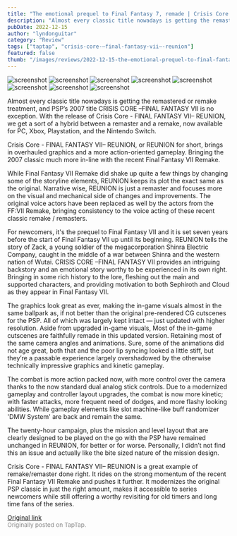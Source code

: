 ```yaml
---
title: "The emotional prequel to Final Fantasy 7, remade | Crisis Core - FINAL FANTASY VII– REUNION - Review"
description: "Almost every classic title nowadays is getting the remastered or remake treatment, and PSP’s 2007 title CRISIS CORE –FINAL FANTASY VII is no exception. With the release of Crisis Core - FINAL FANTASY VII– REUNION, we get a sort of a hybrid between a remaster and a remake, now available for PC, Xbox, Playstation, and the Nintendo Switch."
pubDate: 2022-12-15
author: "lyndonguitar"
category: "Review"
tags: ["taptap", "crisis-core-–final-fantasy-vii–-reunion"]
featured: false
thumb: "/images/reviews/2022-12-15-the-emotional-prequel-to-final-fantasy-7-remade--crisis-core---final-fantasy-vii-reunion--0.avif"
---
```


<div class="gallery">
  <img src="/images/reviews/2022-12-15-the-emotional-prequel-to-final-fantasy-7-remade--crisis-core---final-fantasy-vii-reunion--0.avif" alt="screenshot" />
  <img src="/images/reviews/2022-12-15-the-emotional-prequel-to-final-fantasy-7-remade--crisis-core---final-fantasy-vii-reunion--1.avif" alt="screenshot" />
  <img src="/images/reviews/2022-12-15-the-emotional-prequel-to-final-fantasy-7-remade--crisis-core---final-fantasy-vii-reunion--2.avif" alt="screenshot" />
  <img src="/images/reviews/2022-12-15-the-emotional-prequel-to-final-fantasy-7-remade--crisis-core---final-fantasy-vii-reunion--3.avif" alt="screenshot" />
  <img src="/images/reviews/2022-12-15-the-emotional-prequel-to-final-fantasy-7-remade--crisis-core---final-fantasy-vii-reunion--4.avif" alt="screenshot" />
  <img src="/images/reviews/2022-12-15-the-emotional-prequel-to-final-fantasy-7-remade--crisis-core---final-fantasy-vii-reunion--5.avif" alt="screenshot" />
  <img src="/images/reviews/2022-12-15-the-emotional-prequel-to-final-fantasy-7-remade--crisis-core---final-fantasy-vii-reunion--6.avif" alt="screenshot" />
  <img src="/images/reviews/2022-12-15-the-emotional-prequel-to-final-fantasy-7-remade--crisis-core---final-fantasy-vii-reunion--7.avif" alt="screenshot" />
</div>

Almost every classic title nowadays is getting the remastered or remake treatment, and PSP’s 2007 title CRISIS CORE –FINAL FANTASY VII is no exception. With the release of Crisis Core - FINAL FANTASY VII– REUNION, we get a sort of a hybrid between a remaster and a remake, now available for PC, Xbox, Playstation, and the Nintendo Switch.

Crisis Core - FINAL FANTASY VII– REUNION, or REUNION for short, brings in overhauled graphics and a more action-oriented gameplay. Bringing the 2007 classic much more in-line with the recent Final Fantasy VII Remake.

While Final Fantasy VII Remake did shake up quite a few things by changing some of the storyline elements, REUNION keeps its plot the exact same as the original. Narrative wise, REUNION is just a remaster and focuses more on the visual and mechanical side of changes and improvements. The original voice actors have been replaced as well by the actors from the FF:VII Remake, bringing consistency to the voice acting of these recent classic remake / remasters.

For newcomers, it's the prequel to Final Fantasy VII and it is set seven years before the start of Final Fantasy VII up until its beginning. REUNION tells the story of Zack, a young soldier of the megacorporation Shinra Electric Company, caught in the middle of a war between Shinra and the western nation of Wutai. CRISIS CORE –FINAL FANTASY VII provides an intriguing backstory and an emotional story worthy to be experienced in its own right. Bringing in some rich history to the lore, fleshing out the main and supported characters, and providing motivation to both Sephiroth and Cloud as they appear in Final Fantasy VII.

The graphics look great as ever, making the in-game visuals almost in the same ballpark as, if not better than the original pre-rendered CG cutscenes for the PSP. All of which was largely kept intact — just updated with higher resolution. Aside from upgraded in-game visuals, Most of the in-game cutscenes are faithfully remade in this updated version. Retaining most of the same camera angles and animations. Sure, some of the animations did not age great, both that and the poor lip syncing looked a little stiff, but they’re a passable experience largely overshadowed by the otherwise technically impressive graphics and kinetic gameplay.

The combat is more action packed now, with more control over the camera thanks to the now standard dual analog stick controls. Due to a modernized gameplay and controller layout upgrades, the combat is now more kinetic; with faster attacks, more frequent need of dodges, and more flashy looking abilities. While gameplay elements like slot machine-like buff randomizer 'DMW System' are back and remain the same.

The twenty-hour campaign, plus the mission and level layout that are clearly designed to be played on the go with the PSP have remained unchanged in REUNION, for better or for worse. Personally, I didn’t not find this an issue and actually like the bite sized nature of the mission design.

Crisis Core - FINAL FANTASY VII– REUNION is a great example of remake/remaster done right. It rides on the strong momentum of the recent Final Fantasy VII Remake and pushes it further. It modernizes the original PSP classic in just the right amount, makes it accessible to series newcomers while still offering a worthy revisiting for old timers and long time fans of the series.

[Original link](https://www.taptap.io/post/3749916)<br><span style="font-size: 0.95em; color: #888;">Originally posted on TapTap.</span>
